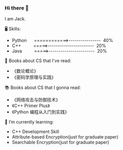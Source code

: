 ### Hi there 👋
  
I am Jack.

<!--
**JackGerashirly/JackGerashirly** is a ✨ _special_ ✨ repository because its `README.md` (this file) appears on your GitHub profile.

Here are some ideas to get you started:

- 🔭 I’m currently working on ...
- 🌱 I’m currently learning ...
- 👯 I’m looking to collaborate on ...
- 🤔 I’m looking for help with ...
- 💬 Ask me about ...
- 📫 How to reach me: ...
- 😄 Pronouns: ...
- ⚡ Fun fact: ...
-->
  
🖥️ Skills:  
* Python&nbsp;&nbsp;&nbsp;&nbsp;&nbsp;&nbsp;============>----------------&nbsp;&nbsp;40%
* C++&nbsp;&nbsp;&nbsp;&nbsp;&nbsp;&nbsp;&nbsp;&nbsp;&nbsp;&nbsp;=====>-----------------------&nbsp;&nbsp;20%
* Java&nbsp;&nbsp;&nbsp;&nbsp;&nbsp;&nbsp;&nbsp;&nbsp;&nbsp;&nbsp;=====>-----------------------&nbsp;&nbsp;20%
   
📖 Books about CS that I've read:  
  
* 《数论概论》
* 《密码学原理与实践》
  
📚 Books about CS that I gonna read:
  
* 《网络攻击与防御技术》
* 《C++ Primer Plus》
* 《Python 编程从入门到实践》
  
🌱 I’m currently learning:  
  
* C++ Development Skill
* Attribute-based Encryption(just for graduate paper)
* Searchable Encryption(just for graduate paper)

